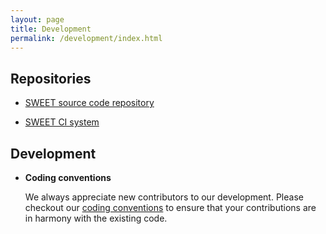```yaml
---
layout: page
title: Development
permalink: /development/index.html
---
```


## Repositories

* [SWEET source code repository](https://www.github.com/schreiberx/sweet)

* [SWEET CI system](https://gitlab.inria.fr/mschreib/sweet-ci-tests/-/pipelines)


## Development

* **Coding conventions**

  We always appreciate new contributors to our development.
  Please checkout our [coding conventions](coding_conventions.html) to ensure that your contributions are in harmony with the existing code.

